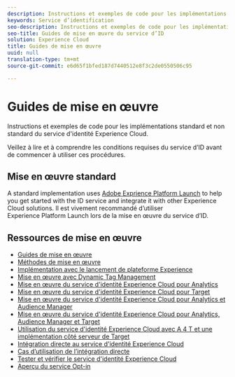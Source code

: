 ```yaml
---
description: Instructions et exemples de code pour les implémentations standard et non standard du service d'identité Experience Cloud.
keywords: Service d’identification
seo-description: Instructions et exemples de code pour les implémentations standard et non standard du service d'identité Experience Cloud.
seo-title: Guides de mise en œuvre du service d’ID
solution: Experience Cloud
title: Guides de mise en œuvre
uuid: null
translation-type: tm+mt
source-git-commit: e6d65f1bfed187d7440512e8f3c2de0550506c95

---
```



# Guides de mise en œuvre

Instructions et exemples de code pour les implémentations standard et non standard du service d'identité Experience Cloud.

Veillez à lire et à comprendre les conditions requises du service d’ID avant de commencer à utiliser ces procédures.

## Mise en œuvre standard

A standard implementation uses [Adobe Exprience Platform Launch](https://docs.adobelaunch.com/) to help you get started with the ID service and integrate it with other Experience Cloud solutions. Il est vivement recommandé d’utiliser Experience Platform Launch lors de la mise en œuvre du service d’ID.

## Ressources de mise en œuvre

* [Guides de mise en œuvre](implementation-guides.md)
* [Méthodes de mise en œuvre](implementation-methods.md)
* [Implémentation avec le lancement de plateforme Experience](ecid-implement-with-launch.md)
* [Mise en œuvre avec Dynamic Tag Management](standard.md)
* [Mise en œuvre du service d'identité Experience Cloud pour Analytics](setup-analytics.md)
* [Mise en œuvre du service d'identité Experience Cloud pour Target](setup-target.md)
* [Mise en œuvre du service d'identité Experience Cloud pour Analytics et Audience Manager](setup-aam-analytics.md)
* [Mise en œuvre du service d'identité Experience Cloud pour Analytics, Audience Manager et Target](setup-aam-analytics-target.md)
* [Utilisation du service d'identité Experience Cloud avec A 4 T et une implémentation côté serveur de Target](ecid-a4t-target.md)
* [Intégration directe au service d'identité Experience Cloud](direct-integration.md)
* [Cas d’utilisation de l’intégration directe](direct-integration-examples.md)
* [Tester et vérifier le service d'identité Experience Cloud](test-verify.md)
* [Aperçu du service Opt-in](opt-in-service/optin-overview.md)
